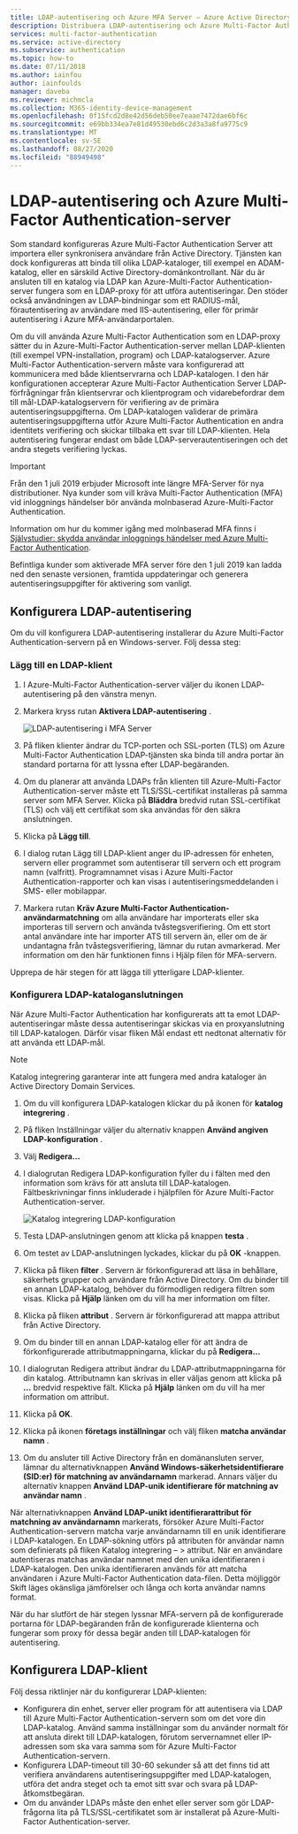 ```yaml
---
title: LDAP-autentisering och Azure MFA Server – Azure Active Directory
description: Distribuera LDAP-autentisering och Azure Multi-Factor Authentication-server.
services: multi-factor-authentication
ms.service: active-directory
ms.subservice: authentication
ms.topic: how-to
ms.date: 07/11/2018
ms.author: iainfou
author: iainfoulds
manager: daveba
ms.reviewer: michmcla
ms.collection: M365-identity-device-management
ms.openlocfilehash: 0f15fcd2d8e42d56deb50ee7eaae7472dae6bf6c
ms.sourcegitcommit: e69bb334ea7e81d49530ebd6c2d3a3a8fa9775c9
ms.translationtype: MT
ms.contentlocale: sv-SE
ms.lasthandoff: 08/27/2020
ms.locfileid: "88949498"
---
```

# <a name="ldap-authentication-and-azure-multi-factor-authentication-server"></a>LDAP-autentisering och Azure Multi-Factor Authentication-server

Som standard konfigureras Azure Multi-Factor Authentication Server att importera eller synkronisera användare från Active Directory. Tjänsten kan dock konfigureras att binda till olika LDAP-kataloger, till exempel en ADAM-katalog, eller en särskild Active Directory-domänkontrollant. När du är ansluten till en katalog via LDAP kan Azure-Multi-Factor Authentication-server fungera som en LDAP-proxy för att utföra autentiseringar. Den stöder också användningen av LDAP-bindningar som ett RADIUS-mål, förautentisering av användare med IIS-autentisering, eller för primär autentisering i Azure MFA-användarportalen.

Om du vill använda Azure Multi-Factor Authentication som en LDAP-proxy sätter du in Azure-Multi-Factor Authentication-server mellan LDAP-klienten (till exempel VPN-installation, program) och LDAP-katalogserver. Azure Multi-Factor Authentication-servern måste vara konfigurerad att kommunicera med både klientservrarna och LDAP-katalogen. I den här konfigurationen accepterar Azure Multi-Factor Authentication Server LDAP-förfrågningar från klientservrar och klientprogram och vidarebefordrar dem till mål-LDAP-katalogservern för verifiering av de primära autentiseringsuppgifterna. Om LDAP-katalogen validerar de primära autentiseringsuppgifterna utför Azure Multi-Factor Authentication en andra identitets verifiering och skickar tillbaka ett svar till LDAP-klienten. Hela autentisering fungerar endast om både LDAP-serverautentiseringen och det andra stegets verifiering lyckas.

> [!IMPORTANT]
> Från den 1 juli 2019 erbjuder Microsoft inte längre MFA-Server för nya distributioner. Nya kunder som vill kräva Multi-Factor Authentication (MFA) vid inloggnings händelser bör använda molnbaserad Azure-Multi-Factor Authentication.
>
> Information om hur du kommer igång med molnbaserad MFA finns i [Självstudier: skydda användar inloggnings händelser med Azure Multi-Factor Authentication](tutorial-enable-azure-mfa.md).
>
> Befintliga kunder som aktiverade MFA server före den 1 juli 2019 kan ladda ned den senaste versionen, framtida uppdateringar och generera autentiseringsuppgifter för aktivering som vanligt.

## <a name="configure-ldap-authentication"></a>Konfigurera LDAP-autentisering

Om du vill konfigurera LDAP-autentisering installerar du Azure Multi-Factor Authentication-servern på en Windows-server. Följ dessa steg:

### <a name="add-an-ldap-client"></a>Lägg till en LDAP-klient

1. I Azure-Multi-Factor Authentication-server väljer du ikonen LDAP-autentisering på den vänstra menyn.
2. Markera kryss rutan **Aktivera LDAP-autentisering** .

   ![LDAP-autentisering i MFA Server](./media/howto-mfaserver-dir-ldap/ldap2.png)

3. På fliken klienter ändrar du TCP-porten och SSL-porten (TLS) om Azure Multi-Factor Authentication LDAP-tjänsten ska binda till andra portar än standard portarna för att lyssna efter LDAP-begäranden.
4. Om du planerar att använda LDAPs från klienten till Azure-Multi-Factor Authentication-server måste ett TLS/SSL-certifikat installeras på samma server som MFA Server. Klicka på **Bläddra** bredvid rutan SSL-certifikat (TLS) och välj ett certifikat som ska användas för den säkra anslutningen.
5. Klicka på **Lägg till**.
6. I dialog rutan Lägg till LDAP-klient anger du IP-adressen för enheten, servern eller programmet som autentiserar till servern och ett program namn (valfritt). Programnamnet visas i Azure Multi-Factor Authentication-rapporter och kan visas i autentiseringsmeddelanden i SMS- eller mobilappar.
7. Markera rutan **Kräv Azure Multi-Factor Authentication-användarmatchning** om alla användare har importerats eller ska importeras till servern och använda tvåstegsverifiering. Om ett stort antal användare inte har importer ATS till servern än, eller om de är undantagna från tvåstegsverifiering, lämnar du rutan avmarkerad. Mer information om den här funktionen finns i Hjälp filen för MFA-servern.

Upprepa de här stegen för att lägga till ytterligare LDAP-klienter.

### <a name="configure-the-ldap-directory-connection"></a>Konfigurera LDAP-kataloganslutningen

När Azure Multi-Factor Authentication har konfigurerats att ta emot LDAP-autentiseringar måste dessa autentiseringar skickas via en proxyanslutning till LDAP-katalogen. Därför visar fliken Mål endast ett nedtonat alternativ för att använda ett LDAP-mål.

> [!NOTE]
> Katalog integrering garanterar inte att fungera med andra kataloger än Active Directory Domain Services.

1. Om du vill konfigurera LDAP-katalogen klickar du på ikonen för **katalog integrering** .
2. På fliken Inställningar väljer du alternativ knappen **Använd angiven LDAP-konfiguration** .
3. Välj **Redigera...**
4. I dialogrutan Redigera LDAP-konfiguration fyller du i fälten med den information som krävs för att ansluta till LDAP-katalogen. Fältbeskrivningar finns inkluderade i hjälpfilen för Azure Multi-Factor Authentication-server.

    ![Katalog integrering LDAP-konfiguration](./media/howto-mfaserver-dir-ldap/ldap.png)

5. Testa LDAP-anslutningen genom att klicka på knappen **testa** .
6. Om testet av LDAP-anslutningen lyckades, klickar du på **OK** -knappen.
7. Klicka på fliken **filter** . Servern är förkonfigurerad att läsa in behållare, säkerhets grupper och användare från Active Directory. Om du binder till en annan LDAP-katalog, behöver du förmodligen redigera filtren som visas. Klicka på **Hjälp** länken om du vill ha mer information om filter.
8. Klicka på fliken **attribut** . Servern är förkonfigurerad att mappa attribut från Active Directory.
9. Om du binder till en annan LDAP-katalog eller för att ändra de förkonfigurerade attributmappningarna, klickar du på **Redigera…**
10. I dialogrutan Redigera attribut ändrar du LDAP-attributmappningarna för din katalog. Attributnamn kan skrivas in eller väljas genom att klicka på **...** bredvid respektive fält. Klicka på **Hjälp** länken om du vill ha mer information om attribut.
11. Klicka på **OK**.
12. Klicka på ikonen **företags inställningar** och välj fliken **matcha användar namn** .
13. Om du ansluter till Active Directory från en domänansluten server, lämnar du alternativknappen **Använd Windows-säkerhetsidentifierare (SID:er) för matchning av användarnamn** markerad. Annars väljer du alternativ knappen **Använd LDAP-unik identifierare för matchning av användar namn** .

När alternativknappen **Använd LDAP-unikt identifierarattribut för matchning av användarnamn** markerats, försöker Azure Multi-Factor Authentication-servern matcha varje användarnamn till en unik identifierare i LDAP-katalogen. En LDAP-sökning utförs på attributen för användar namn som definierats på fliken Katalog integrering – > attribut. När en användare autentiseras matchas användar namnet med den unika identifieraren i LDAP-katalogen. Den unika identifieraren används för att matcha användaren i Azure Multi-Factor Authentication data-filen. Detta möjliggör Skift läges okänsliga jämförelser och långa och korta användar namns format.

När du har slutfört de här stegen lyssnar MFA-servern på de konfigurerade portarna för LDAP-begäranden från de konfigurerade klienterna och fungerar som proxy för dessa begär anden till LDAP-katalogen för autentisering.

## <a name="configure-ldap-client"></a>Konfigurera LDAP-klient

Följ dessa riktlinjer när du konfigurerar LDAP-klienten:

* Konfigurera din enhet, server eller program för att autentisera via LDAP till Azure Multi-Factor Authentication-servern som om det vore din LDAP-katalog. Använd samma inställningar som du använder normalt för att ansluta direkt till LDAP-katalogen, förutom servernamnet eller IP-adressen som ska vara samma som för Azure Multi-Factor Authentication-servern.
* Konfigurera LDAP-timeout till 30-60 sekunder så att det finns tid att verifiera användarens autentiseringsuppgifter med LDAP-katalogen, utföra det andra steget och ta emot sitt svar och svara på LDAP-åtkomstbegäran.
* Om du använder LDAPs måste den enhet eller server som gör LDAP-frågorna lita på TLS/SSL-certifikatet som är installerat på Azure-Multi-Factor Authentication-server.
